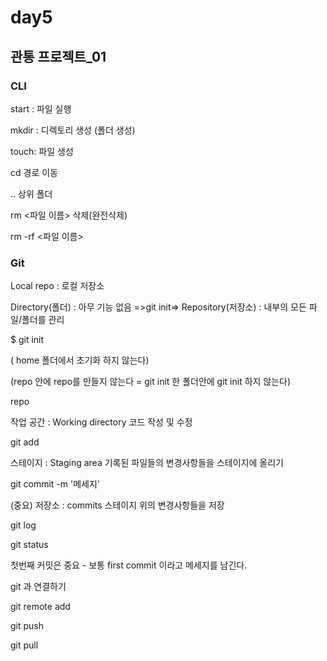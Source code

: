 # day5

## 관통 프로젝트_01

### CLI

start : 파일 실행

mkdir : 디렉토리 생성 (폴더 생성)

touch: 파일 생성

cd 경로 이동

.. 상위 폴더

rm <파일 이름> 삭제(완전삭제) 

rm -rf <파일 이름>



### Git

Local repo : 로컬 저장소



Directory(폴더) : 아무 기능 없음  =>git init=> Repository(저장소) : 내부의 모든 파일/폴더를 관리

$ git init

( home 폴더에서 초기화 하지 않는다)

(repo 안에 repo를 만들지 않는다 = git init 한 폴더안에 git init 하지 않는다)



repo

작업 공간       : Working directory   코드 작성 및 수정

git add

스테이지        : Staging area             기록된 파일들의 변경사항들을 스테이지에 올리기

git commit -m '메세지'

(중요) 저장소 : commits                    스테이지 위의 변경사항들을 저장

git log



git status



첫번째 커밋은 중요 - 보통 first commit 이라고 메세지를 남긴다.





git 과 연결하기

git remote add <name> <url>

git push <name> <branch>

git pull <name><branch>